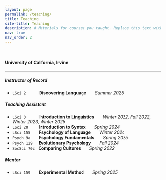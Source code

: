 ```yaml
---
layout: page
permalink: /teaching/
title: Teaching
site-title: Teaching
description: # Materials for courses you taught. Replace this text with your description.
nav: true
nav_order: 2
---
```


<p>&nbsp;</p>

#### University of California, Irvine

---

##### Instructor of Record

- `LSci 2`  &nbsp; &nbsp; &nbsp; &nbsp; &nbsp; **Discovering Language** &nbsp; &nbsp; &nbsp; *Summer 2025*

##### Teaching Assistant

- `LSci 3`  &nbsp; &nbsp; &nbsp; &nbsp; &nbsp; **Introduction to Linguistics** &nbsp; &nbsp; &nbsp; *Winter 2022, Fall 2022, Winter 2023, Winter 2025*
- `LSci 20` &nbsp; &nbsp; &nbsp; &nbsp; **Introduction to Syntax** &nbsp; &nbsp; &nbsp; *Spring 2024*
- `LSci 155` &nbsp; &nbsp; &nbsp; **Psychology of Language** &nbsp; &nbsp; &nbsp; *Winter 2024*
- `Psych 9a` &nbsp; &nbsp; &nbsp; **Psychology Fundamentals** &nbsp; &nbsp; &nbsp; *Spring 2025*
- `Psych 129` &nbsp; &nbsp; **Evolutionary Psychology** &nbsp; &nbsp; &nbsp; *Fall 2024*
- `SocSci 70c` &nbsp; **Comparing Cultures** &nbsp; &nbsp; &nbsp; *Spring 2022*

##### Mentor

- `LSci 159` &nbsp; &nbsp; &nbsp; **Experimental Method** &nbsp; &nbsp; &nbsp; *Spring 2025*
